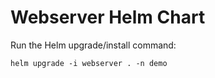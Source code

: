 # Webserver Helm Chart

Run the Helm upgrade/install command:
    
    helm upgrade -i webserver . -n demo















































